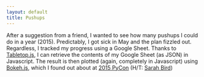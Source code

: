 ```yaml
---
layout: default
title: Pushups
---
```


After a suggestion from a friend, I wanted to see how many pushups I could do in a year (2015). Predictably, I got sick in May and the plan fizzled out. Regardless, I tracked my progress using a Google Sheet. Thanks to [Tabletop.js](https://github.com/jsoma/tabletop), I can retrieve the contents of my Google Sheet (as JSON) in Javascript. The result is then plotted (again, completely in Javascript) using [Bokeh.js](http://bokeh.pydata.org/en/latest/docs/dev_guide/bokehjs.html), which I found out about at [2015 PyCon](https://us.pycon.org/2015/) (H/T: [Sarah Bird](http://www.sarahbird.org/))



  <head>
    <meta charset="utf-8">
    <script type="text/javascript" src="https://ajax.googleapis.com/ajax/libs/jquery/2.0.3/jquery.min.js"></script>
    <script type="text/javascript" src="https://cdnjs.cloudflare.com/ajax/libs/tabletop.js/1.3.5/tabletop.js"></script>
    <script type="text/javascript" src="https://cdn.pydata.org/bokeh/release/bokeh-0.8.0.min.js"></script>
    <link rel="stylesheet" href="https://cdn.pydata.org/bokeh/release/bokeh-0.8.0.min.css">
  </head>
  <body>
  

  <div id="placeholder"></div>

  <script type="text/javascript">
    document.addEventListener('DOMContentLoaded', function() {
        var URL = "1otOt7tKmKnNK374D9COSFN53fkYmBxE2XKZWahxq7FQ"
        Tabletop.init( { key: URL, callback: myData, simpleSheet: true } )
    })
    function myData(data) {
        date = [];
        cumulative = [];
        for (var i = 0; i < data.length; i++){ 
        	if (Date.parse(data[i].date) > Date.now()) {
        		break;
        	}
        	date.push(Date.parse(data[i].date));
        	cumulative.push(parseFloat(data[i].cumulative));
        }

        dataForGraph = {date: date, cumulative: cumulative}

        xaxis = {
 			type: "Datetime",
  			location: "below",
  			grid: true
		}
		yaxis = {
			type: "auto",
			location: "left",
			grid: true
		}

		var plotWidth = jQuery("main").width();
		var plotHeight = Math.ceil(plotWidth*0.6);
		options = {
		  title: 'Total Pushups in 2015',
		  plot_width: plotWidth,
		  plot_height: plotHeight,
		  x_range: [Math.min.apply(null, date), Math.max.apply(null, date)],
		  y_range: [0, Math.max.apply(null, cumulative)+50]
		}

		line = {
			type: 'Line',
			source: dataForGraph,
			line_color: '#43A2CA',
			line_width: 2,
			x: 'date',
			y: 'cumulative'
		}

		jQuery("#placeholder").bokeh("figure", {
			options: options,
			sources: { data: dataForGraph },
			glyphs: [line],
			guides: [xaxis, yaxis],
			tools: ["Pan", "WheelZoom" ,"Resize", "Reset", "PreviewSave"]
		})
    }
	  jQuery(window).resize(function() {
			    var plot = Bokeh.Collections("Plot").models[0];
			    plot.set("plot_width", jQuery("main").width());
			    plot.set("plot_height", Math.ceil(jQuery("main").width()*.6));
			});
  </script>

  </body>
